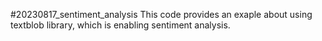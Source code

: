 #20230817_sentiment_analysis
This code provides an exaple about using textblob library, which is enabling sentiment analysis.

